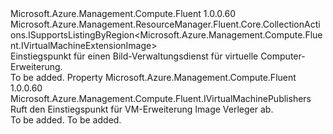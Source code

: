 <Type Name="IVirtualMachineExtensionImages" FullName="Microsoft.Azure.Management.Compute.Fluent.IVirtualMachineExtensionImages">
  <TypeSignature Language="C#" Value="public interface IVirtualMachineExtensionImages : Microsoft.Azure.Management.ResourceManager.Fluent.Core.CollectionActions.ISupportsListingByRegion&lt;Microsoft.Azure.Management.Compute.Fluent.IVirtualMachineExtensionImage&gt;" />
  <TypeSignature Language="ILAsm" Value=".class public interface auto ansi abstract IVirtualMachineExtensionImages implements class Microsoft.Azure.Management.ResourceManager.Fluent.Core.CollectionActions.ISupportsListingByRegion`1&lt;class Microsoft.Azure.Management.Compute.Fluent.IVirtualMachineExtensionImage&gt;" />
  <TypeSignature Language="DocId" Value="T:Microsoft.Azure.Management.Compute.Fluent.IVirtualMachineExtensionImages" />
  <TypeSignature Language="VB.NET" Value="Public Interface IVirtualMachineExtensionImages&#xA;Implements ISupportsListingByRegion(Of IVirtualMachineExtensionImage)" />
  <TypeSignature Language="F#" Value="type IVirtualMachineExtensionImages = interface&#xA;    interface ISupportsListingByRegion&lt;IVirtualMachineExtensionImage&gt;" />
  <AssemblyInfo>
    <AssemblyName>Microsoft.Azure.Management.Compute.Fluent</AssemblyName>
    <AssemblyVersion>1.0.0.60</AssemblyVersion>
  </AssemblyInfo>
  <Interfaces>
    <Interface>
      <InterfaceName>Microsoft.Azure.Management.ResourceManager.Fluent.Core.CollectionActions.ISupportsListingByRegion&lt;Microsoft.Azure.Management.Compute.Fluent.IVirtualMachineExtensionImage&gt;</InterfaceName>
    </Interface>
  </Interfaces>
  <Docs>
    <summary>
            Einstiegspunkt für einen Bild-Verwaltungsdienst für virtuelle Computer-Erweiterung.
            </summary>
    <remarks>To be added.</remarks>
  </Docs>
  <Members>
    <Member MemberName="Publishers">
      <MemberSignature Language="C#" Value="public Microsoft.Azure.Management.Compute.Fluent.IVirtualMachinePublishers Publishers { get; }" />
      <MemberSignature Language="ILAsm" Value=".property instance class Microsoft.Azure.Management.Compute.Fluent.IVirtualMachinePublishers Publishers" />
      <MemberSignature Language="DocId" Value="P:Microsoft.Azure.Management.Compute.Fluent.IVirtualMachineExtensionImages.Publishers" />
      <MemberSignature Language="VB.NET" Value="Public ReadOnly Property Publishers As IVirtualMachinePublishers" />
      <MemberSignature Language="F#" Value="member this.Publishers : Microsoft.Azure.Management.Compute.Fluent.IVirtualMachinePublishers" Usage="Microsoft.Azure.Management.Compute.Fluent.IVirtualMachineExtensionImages.Publishers" />
      <MemberType>Property</MemberType>
      <AssemblyInfo>
        <AssemblyName>Microsoft.Azure.Management.Compute.Fluent</AssemblyName>
        <AssemblyVersion>1.0.0.60</AssemblyVersion>
      </AssemblyInfo>
      <ReturnValue>
        <ReturnType>Microsoft.Azure.Management.Compute.Fluent.IVirtualMachinePublishers</ReturnType>
      </ReturnValue>
      <Docs>
        <summary>
            Ruft den Einstiegspunkt für VM-Erweiterung Image Verleger ab.
            </summary>
        <value>To be added.</value>
        <remarks>To be added.</remarks>
      </Docs>
    </Member>
  </Members>
</Type>